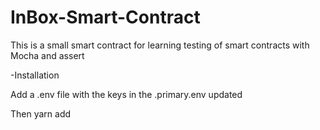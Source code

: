 # InBox-Smart-Contract
This is a small smart contract for learning testing of smart contracts with Mocha and assert

-Installation 

Add a .env file with the keys in the .primary.env updated

Then yarn add